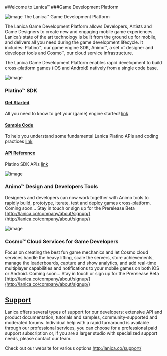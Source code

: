 #Welcome to Lanica™ 
###Game Development Platform

![image](http://lanica.co/wp-content/uploads/2013/07/Lanica_game_dev_banner-TM.png)
The Lanica™ Game Development Platform

The Lanica Game Development Platform allows Developers, Artists and Game Designers to create new and engaging mobile game experiences. Lanica’s state of the art technology is built from the ground up for mobile, and delivers all you need during the game development lifecycle. It includes: Platino™, our game engine SDK, Animo™, a set of designer and developer tools and Cosmo™, our cloud service infrastructure.

The Lanica Game Development Platform enables rapid development  to build cross-platform games (iOS and Android)  natively from a single code base.

![image](http://lanica.co/wp-content/uploads/2013/07/PlatinoGroupLogo.png)

### Platino™ SDK

#### [Get Started](http://docs.lanica.co/#!/guide/dev_environment)
All you need to know to get your (game) engine started! [link](http://docs.lanica.co/#!/guide/dev_environment)

#### [Sample Code](./platino/samples)
To help you understand some fundamental Lanica Platino APIs and coding practices [link](./platino/samples)

#### [API Reference](http://docs.lanica.co/#!/api)
Platino SDK APIs [link](http://docs.lanica.co/#!/api)

![image](http://lanica.co/wp-content/uploads/2013/07/AnimoGroupLogo.png)

### Animo™ Design and Developers Tools
Designers and developers can now work together with Animo tools to rapidly build, prototype, iterate, test and deploy games cross-platform. 
Coming soon… Stay in touch or sign up for the Prerelease Beta 
[http://lanica.co/company/about/signup/](http://lanica.co/company/about/signup/)

![image](http://lanica.co/wp-content/uploads/2013/07/CosmoGroupLogo.png)

### Cosmo™ Cloud Services for Game Developers
Focus on creating the best fun game mechanics and let Cosmo cloud services handle the heavy lifting, scale the servers, store achievements, manage the leaderboards, capture and show analytics, and add real-time multiplayer capabilities and notifications to your mobile games on both iOS or Android. Coming soon…  Stay in touch or sign up for the Prerelease Beta 
[http://lanica.co/company/about/signup/](http://lanica.co/company/about/signup/)

## [Support](http:/lanica.co/support/) 

Lanica offers several types of support for our developers: extensive API and product documentation, tutorials and samples, community-supported and moderated forums. Individual help with a rapid turnaround is available through our professional services, you can choose for a professional paid support subscription or, if you are a larger studio with specialized support needs, please contact our team.

Check out our website for various options [http:/lanica.co/support/](http:/lanica.co/support/)


